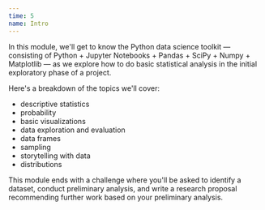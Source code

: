```yaml
---
time: 5
name: Intro
---
```


In this module, we'll get to know the Python data science toolkit — consisting of Python + Jupyter Notebooks + Pandas + SciPy + Numpy + Matplotlib — as we explore how to do basic statistical analysis in the initial exploratory phase of a project.

Here's a breakdown of the topics we'll cover:

- descriptive statistics
- probability
- basic visualizations
- data exploration and evaluation
- data frames
- sampling
- storytelling with data
- distributions

This module ends with a challenge where you'll be asked to identify a dataset, conduct preliminary analysis, and write a research proposal recommending further work based on your preliminary analysis.